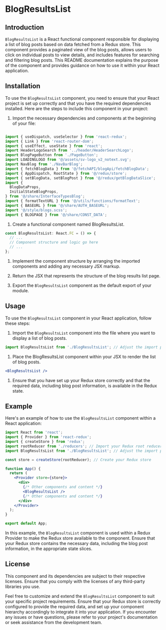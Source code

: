 # BlogResultsList

## Introduction
`BlogResultsList` is a React functional component responsible for displaying a list of blog posts based on data fetched from a Redux store. This component provides a paginated view of the blog posts, allows users to click on individual posts to view details, and includes features for searching and filtering blog posts. This README documentation explains the purpose of the component and provides guidance on how to use it within your React application.

## Installation
To use the `BlogResultsList` component, you need to ensure that your React project is set up correctly and that you have the required dependencies installed. Here are the steps to include this component in your project:

1) Import the necessary dependencies and components at the beginning of your file:
```jsx

import { useDispatch, useSelector } from 'react-redux';
import { Link } from 'react-router-dom';
import { useEffect, useState } from 'react';
import HeaderLogoSearch from '../header/HeaderSearchLogo';
import BlogPageButton from './PageButton';
import LOADINGLOGO from '@/assets/sv-logo_v2_notext.svg';
import NavBlog from './NavBarBlog';
import { fetchBlogData } from '@/fetchAPI/blogApi/fetchBlogData';
import { AppDispatch, RootState } from '@/redux/store';
import { setBlogData, setBlogPost } from '@/redux/getBlogDataSlice';
import {
  BlogDataProps,
  InitialStateBlogProps,
} from '@/share/InterfaceTypesBlog';
import { formatTextURL } from '@/utils/functions/formatText';
import { BASEURL } from '@/share/AUTH_BASEURL';
import '@/style/blogs.scss';
import { BLOGPAGE } from '@/share/CONST_DATA';


```

1) Create a functional component named BlogResultsList.
```jsx
const BlogResultsList: React.FC = () => {
  // ...
  // Component structure and logic go here
  // ...
};

```
1) Implement the component structure by arranging the imported components and adding any necessary JSX markup.

2) Return the JSX that represents the structure of the blog results list page.

3) Export the `BlogResultsList` component as the default export of your module.

## Usage
To use the `BlogResultsList` component in your React application, follow these steps:

1) Import the `BlogResultsList` component into the file where you want to display a list of blog posts.

```jsx
import BlogResultsList from './BlogResultsList'; // Adjust the import path as needed

```
1) Place the BlogResultsList component within your JSX to render the list of blog posts.
```jsx
<BlogResultsList />

```

1) Ensure that you have set up your Redux store correctly and that the required data, including blog post information, is available in the Redux state.

## Example
Here's an example of how to use the `BlogResultsList` component within a React application:

```jsx
import React from 'react';
import { Provider } from 'react-redux';
import { createStore } from 'redux';
import rootReducer from './reducers'; // Import your Redux root reducer
import BlogResultsList from './BlogResultsList'; // Adjust the import path as needed

const store = createStore(rootReducer); // Create your Redux store

function App() {
  return (
    <Provider store={store}>
      <div>
        {/* Other components and content */}
        <BlogResultsList />
        {/* Other components and content */}
      </div>
    </Provider>
  );
}

export default App;

```

In this example, the `BlogResultsList` component is used within a Redux Provider to make the Redux store available to the component. Ensure that your Redux store contains the necessary data, including the blog post information, in the appropriate state slices.

## License
This component and its dependencies are subject to their respective licenses. Ensure that you comply with the licenses of any third-party libraries you use.

Feel free to customize and extend the `BlogResultsList` component to suit your specific project requirements. Ensure that your Redux store is correctly configured to provide the required data, and set up your component hierarchy accordingly to integrate it into your application. If you encounter any issues or have questions, please refer to your project's documentation or seek assistance from the development team.